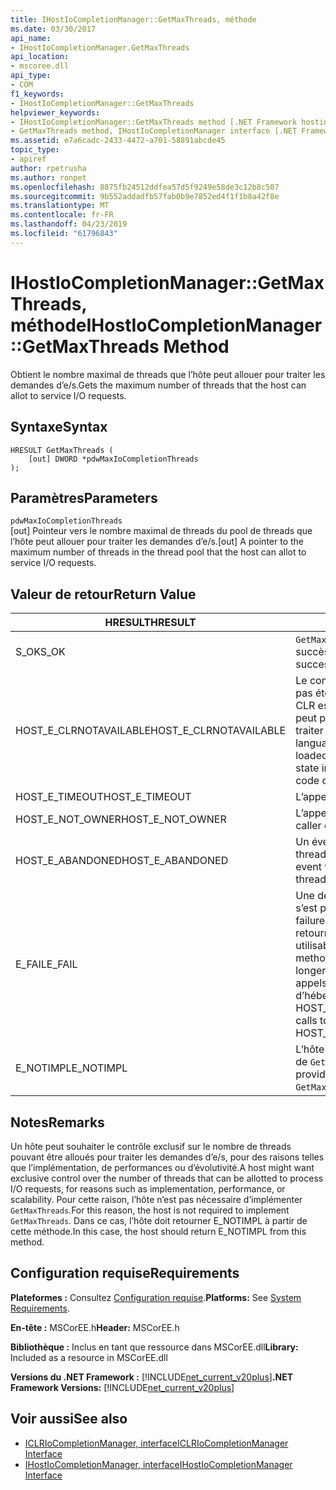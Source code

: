 ```yaml
---
title: IHostIoCompletionManager::GetMaxThreads, méthode
ms.date: 03/30/2017
api_name:
- IHostIoCompletionManager.GetMaxThreads
api_location:
- mscoree.dll
api_type:
- COM
f1_keywords:
- IHostIoCompletionManager::GetMaxThreads
helpviewer_keywords:
- IHostIoCompletionManager::GetMaxThreads method [.NET Framework hosting]
- GetMaxThreads method, IHostIoCompletionManager interface [.NET Framework hosting]
ms.assetid: e7a6cadc-2433-4472-a701-58891abcde45
topic_type:
- apiref
author: rpetrusha
ms.author: ronpet
ms.openlocfilehash: 8875fb24512ddfea57d5f9249e58de3c12b8c507
ms.sourcegitcommit: 9b552addadfb57fab0b9e7852ed4f1f1b8a42f8e
ms.translationtype: MT
ms.contentlocale: fr-FR
ms.lasthandoff: 04/23/2019
ms.locfileid: "61796843"
---
```

# <a name="ihostiocompletionmanagergetmaxthreads-method"></a><span data-ttu-id="de137-102">IHostIoCompletionManager::GetMaxThreads, méthode</span><span class="sxs-lookup"><span data-stu-id="de137-102">IHostIoCompletionManager::GetMaxThreads Method</span></span>
<span data-ttu-id="de137-103">Obtient le nombre maximal de threads que l’hôte peut allouer pour traiter les demandes d’e/s.</span><span class="sxs-lookup"><span data-stu-id="de137-103">Gets the maximum number of threads that the host can allot to service I/O requests.</span></span>  
  
## <a name="syntax"></a><span data-ttu-id="de137-104">Syntaxe</span><span class="sxs-lookup"><span data-stu-id="de137-104">Syntax</span></span>  
  
```  
HRESULT GetMaxThreads (  
    [out] DWORD *pdwMaxIoCompletionThreads  
);  
```  
  
## <a name="parameters"></a><span data-ttu-id="de137-105">Paramètres</span><span class="sxs-lookup"><span data-stu-id="de137-105">Parameters</span></span>  
 `pdwMaxIoCompletionThreads`  
 <span data-ttu-id="de137-106">[out] Pointeur vers le nombre maximal de threads du pool de threads que l’hôte peut allouer pour traiter les demandes d’e/s.</span><span class="sxs-lookup"><span data-stu-id="de137-106">[out] A pointer to the maximum number of threads in the thread pool that the host can allot to service I/O requests.</span></span>  
  
## <a name="return-value"></a><span data-ttu-id="de137-107">Valeur de retour</span><span class="sxs-lookup"><span data-stu-id="de137-107">Return Value</span></span>  
  
|<span data-ttu-id="de137-108">HRESULT</span><span class="sxs-lookup"><span data-stu-id="de137-108">HRESULT</span></span>|<span data-ttu-id="de137-109">Description</span><span class="sxs-lookup"><span data-stu-id="de137-109">Description</span></span>|  
|-------------|-----------------|  
|<span data-ttu-id="de137-110">S_OK</span><span class="sxs-lookup"><span data-stu-id="de137-110">S_OK</span></span>|<span data-ttu-id="de137-111">`GetMaxThreads` retourné avec succès.</span><span class="sxs-lookup"><span data-stu-id="de137-111">`GetMaxThreads` returned successfully.</span></span>|  
|<span data-ttu-id="de137-112">HOST_E_CLRNOTAVAILABLE</span><span class="sxs-lookup"><span data-stu-id="de137-112">HOST_E_CLRNOTAVAILABLE</span></span>|<span data-ttu-id="de137-113">Le common language runtime (CLR) n’a pas été chargé dans un processus ou le CLR est dans un état dans lequel il ne peut pas exécuter le code managé ou traiter l’appel avec succès.</span><span class="sxs-lookup"><span data-stu-id="de137-113">The common language runtime (CLR) has not been loaded into a process, or the CLR is in a state in which it cannot run managed code or process the call successfully.</span></span>|  
|<span data-ttu-id="de137-114">HOST_E_TIMEOUT</span><span class="sxs-lookup"><span data-stu-id="de137-114">HOST_E_TIMEOUT</span></span>|<span data-ttu-id="de137-115">L’appel a expiré.</span><span class="sxs-lookup"><span data-stu-id="de137-115">The call timed out.</span></span>|  
|<span data-ttu-id="de137-116">HOST_E_NOT_OWNER</span><span class="sxs-lookup"><span data-stu-id="de137-116">HOST_E_NOT_OWNER</span></span>|<span data-ttu-id="de137-117">L’appelant ne possède pas le verrou.</span><span class="sxs-lookup"><span data-stu-id="de137-117">The caller does not own the lock.</span></span>|  
|<span data-ttu-id="de137-118">HOST_E_ABANDONED</span><span class="sxs-lookup"><span data-stu-id="de137-118">HOST_E_ABANDONED</span></span>|<span data-ttu-id="de137-119">Un événement a été annulé alors qu’un thread bloqué ou Fibre l’attendait.</span><span class="sxs-lookup"><span data-stu-id="de137-119">An event was canceled while a blocked thread or fiber was waiting on it.</span></span>|  
|<span data-ttu-id="de137-120">E_FAIL</span><span class="sxs-lookup"><span data-stu-id="de137-120">E_FAIL</span></span>|<span data-ttu-id="de137-121">Une défaillance catastrophique inconnue s’est produite.</span><span class="sxs-lookup"><span data-stu-id="de137-121">An unknown catastrophic failure occurred.</span></span> <span data-ttu-id="de137-122">Lorsqu’une méthode retourne E_FAIL, le CLR n’est plus utilisable au sein du processus.</span><span class="sxs-lookup"><span data-stu-id="de137-122">When a method returns E_FAIL, the CLR is no longer usable within the process.</span></span> <span data-ttu-id="de137-123">Les appels suivants aux méthodes d’hébergement retournent HOST_E_CLRNOTAVAILABLE.</span><span class="sxs-lookup"><span data-stu-id="de137-123">Subsequent calls to hosting methods return HOST_E_CLRNOTAVAILABLE.</span></span>|  
|<span data-ttu-id="de137-124">E_NOTIMPL</span><span class="sxs-lookup"><span data-stu-id="de137-124">E_NOTIMPL</span></span>|<span data-ttu-id="de137-125">L’hôte ne fournit pas une implémentation de `GetMaxThreads`.</span><span class="sxs-lookup"><span data-stu-id="de137-125">The host does not provide an implementation of `GetMaxThreads`.</span></span>|  
  
## <a name="remarks"></a><span data-ttu-id="de137-126">Notes</span><span class="sxs-lookup"><span data-stu-id="de137-126">Remarks</span></span>  
 <span data-ttu-id="de137-127">Un hôte peut souhaiter le contrôle exclusif sur le nombre de threads pouvant être alloués pour traiter les demandes d’e/s, pour des raisons telles que l’implémentation, de performances ou d’évolutivité.</span><span class="sxs-lookup"><span data-stu-id="de137-127">A host might want exclusive control over the number of threads that can be allotted to process I/O requests, for reasons such as implementation, performance, or scalability.</span></span> <span data-ttu-id="de137-128">Pour cette raison, l’hôte n’est pas nécessaire d’implémenter `GetMaxThreads`.</span><span class="sxs-lookup"><span data-stu-id="de137-128">For this reason, the host is not required to implement `GetMaxThreads`.</span></span> <span data-ttu-id="de137-129">Dans ce cas, l’hôte doit retourner E_NOTIMPL à partir de cette méthode.</span><span class="sxs-lookup"><span data-stu-id="de137-129">In this case, the host should return E_NOTIMPL from this method.</span></span>  
  
## <a name="requirements"></a><span data-ttu-id="de137-130">Configuration requise</span><span class="sxs-lookup"><span data-stu-id="de137-130">Requirements</span></span>  
 <span data-ttu-id="de137-131">**Plateformes :** Consultez [Configuration requise](../../../../docs/framework/get-started/system-requirements.md).</span><span class="sxs-lookup"><span data-stu-id="de137-131">**Platforms:** See [System Requirements](../../../../docs/framework/get-started/system-requirements.md).</span></span>  
  
 <span data-ttu-id="de137-132">**En-tête :** MSCorEE.h</span><span class="sxs-lookup"><span data-stu-id="de137-132">**Header:** MSCorEE.h</span></span>  
  
 <span data-ttu-id="de137-133">**Bibliothèque :** Inclus en tant que ressource dans MSCorEE.dll</span><span class="sxs-lookup"><span data-stu-id="de137-133">**Library:** Included as a resource in MSCorEE.dll</span></span>  
  
 <span data-ttu-id="de137-134">**Versions du .NET Framework :** [!INCLUDE[net_current_v20plus](../../../../includes/net-current-v20plus-md.md)]</span><span class="sxs-lookup"><span data-stu-id="de137-134">**.NET Framework Versions:** [!INCLUDE[net_current_v20plus](../../../../includes/net-current-v20plus-md.md)]</span></span>  
  
## <a name="see-also"></a><span data-ttu-id="de137-135">Voir aussi</span><span class="sxs-lookup"><span data-stu-id="de137-135">See also</span></span>

- [<span data-ttu-id="de137-136">ICLRIoCompletionManager, interface</span><span class="sxs-lookup"><span data-stu-id="de137-136">ICLRIoCompletionManager Interface</span></span>](../../../../docs/framework/unmanaged-api/hosting/iclriocompletionmanager-interface.md)
- [<span data-ttu-id="de137-137">IHostIoCompletionManager, interface</span><span class="sxs-lookup"><span data-stu-id="de137-137">IHostIoCompletionManager Interface</span></span>](../../../../docs/framework/unmanaged-api/hosting/ihostiocompletionmanager-interface.md)
